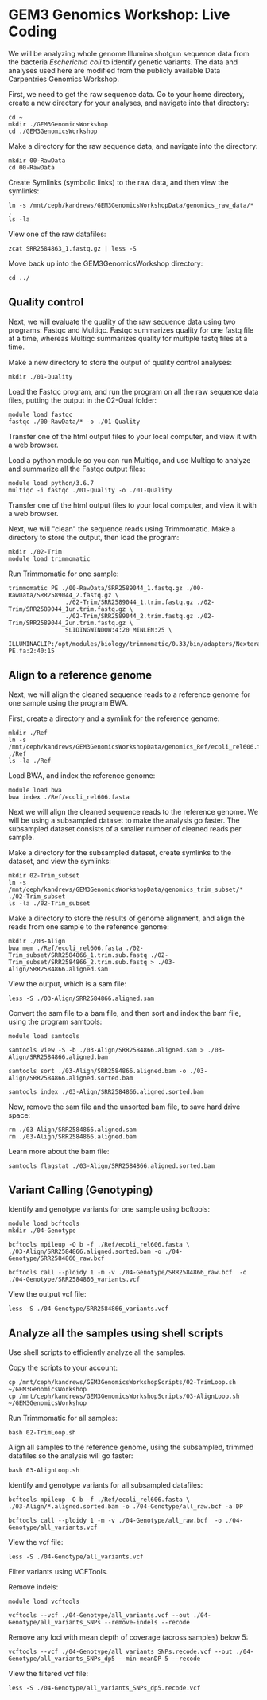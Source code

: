 # GEM3 Genomics Workshop: Live Coding

We will be analyzing whole genome Illumina shotgun sequence data from the bacteria *Escherichia coli* to identify genetic variants. The data and analyses used here are modified from the publicly available Data Carpentries Genomics Workshop.

First, we need to get the raw sequence data. Go to your home directory, create a new directory for your analyses, and navigate into that directory:

```
cd ~
mkdir ./GEM3GenomicsWorkshop
cd ./GEM3GenomicsWorkshop
```
Make a directory for the raw sequence data, and navigate into the directory:
```
mkdir 00-RawData
cd 00-RawData
```

Create Symlinks (symbolic links) to the raw data, and then view the symlinks:

```
ln -s /mnt/ceph/kandrews/GEM3GenomicsWorkshopData/genomics_raw_data/* .
ls -la 
```
View one of the raw datafiles:

```
zcat SRR2584863_1.fastq.gz | less -S
```

Move back up into the GEM3GenomicsWorkshop directory:

```
cd ../
```

## Quality control
Next, we will evaluate the quality of the raw sequence data using two programs: Fastqc and Multiqc. Fastqc summarizes quality for one fastq file at a time, whereas Multiqc summarizes quality for multiple fastq files at a time.

Make a new directory to store the output of quality control analyses:

```
mkdir ./01-Quality
```

Load the Fastqc program, and run the program on all the raw sequence data files, putting the output in the 02-Qual folder:
```
module load fastqc
fastqc ./00-RawData/* -o ./01-Quality
```
Transfer one of the html output files to your local computer, and view it with a web browser.

Load a python module so you can run Multiqc, and use Multiqc to analyze and summarize all the Fastqc output files:
```
module load python/3.6.7
multiqc -i fastqc ./01-Quality -o ./01-Quality
```
Transfer one of the html output files to your local computer, and view it with a web browser.

Next, we will "clean" the sequence reads using Trimmomatic. Make a directory to store the output, then load the program:
```
mkdir ./02-Trim
module load trimmomatic
```
Run Trimmomatic for one sample:
```
trimmomatic PE ./00-RawData/SRR2589044_1.fastq.gz ./00-RawData/SRR2589044_2.fastq.gz \
                ./02-Trim/SRR2589044_1.trim.fastq.gz ./02-Trim/SRR2589044_1un.trim.fastq.gz \
                ./02-Trim/SRR2589044_2.trim.fastq.gz ./02-Trim/SRR2589044_2un.trim.fastq.gz \
                SLIDINGWINDOW:4:20 MINLEN:25 \
                ILLUMINACLIP:/opt/modules/biology/trimmomatic/0.33/bin/adapters/NexteraPE-PE.fa:2:40:15 
```
## Align to a reference genome
Next, we will align the cleaned sequence reads to a reference genome for one sample using the program BWA.

First, create a directory and a symlink for the reference genome:
```
mkdir ./Ref
ln -s /mnt/ceph/kandrews/GEM3GenomicsWorkshopData/genomics_Ref/ecoli_rel606.fasta ./Ref
ls -la ./Ref
```
Load BWA, and index the reference genome:
```
module load bwa
bwa index ./Ref/ecoli_rel606.fasta
```
Next we will align the cleaned sequence reads to the reference genome. We will be using a subsampled dataset to make the analysis go faster. The subsampled dataset consists of a smaller number of cleaned reads per sample.

Make a directory for the subsampled dataset, create symlinks to the dataset, and view the symlinks:
```
mkdir 02-Trim_subset
ln -s /mnt/ceph/kandrews/GEM3GenomicsWorkshopData/genomics_trim_subset/*  ./02-Trim_subset
ls -la ./02-Trim_subset
```
Make a directory to store the results of genome alignment, and align the reads from one sample to the reference genome:
```
mkdir ./03-Align
bwa mem ./Ref/ecoli_rel606.fasta ./02-Trim_subset/SRR2584866_1.trim.sub.fastq ./02-Trim_subset/SRR2584866_2.trim.sub.fastq > ./03-Align/SRR2584866.aligned.sam
```
View the output, which is a sam file:
```
less -S ./03-Align/SRR2584866.aligned.sam
```
Convert the sam file to a bam file, and then sort and index the bam file, using the program samtools:
```
module load samtools

samtools view -S -b ./03-Align/SRR2584866.aligned.sam > ./03-Align/SRR2584866.aligned.bam

samtools sort ./03-Align/SRR2584866.aligned.bam -o ./03-Align/SRR2584866.aligned.sorted.bam

samtools index ./03-Align/SRR2584866.aligned.sorted.bam 
```
Now, remove the sam file and the unsorted bam file, to save hard drive space:
```
rm ./03-Align/SRR2584866.aligned.sam
rm ./03-Align/SRR2584866.aligned.bam 
```

Learn more about the bam file:
```
samtools flagstat ./03-Align/SRR2584866.aligned.sorted.bam 
```
## Variant Calling (Genotyping)

Identify and genotype variants for one sample using bcftools:

```
module load bcftools
mkdir ./04-Genotype

bcftools mpileup -O b -f ./Ref/ecoli_rel606.fasta \
./03-Align/SRR2584866.aligned.sorted.bam -o ./04-Genotype/SRR2584866_raw.bcf 

bcftools call --ploidy 1 -m -v ./04-Genotype/SRR2584866_raw.bcf  -o ./04-Genotype/SRR2584866_variants.vcf 
```
View the output vcf file:
```
less -S ./04-Genotype/SRR2584866_variants.vcf
```

## Analyze all the samples using shell scripts

Use shell scripts to efficiently analyze all the samples.

Copy the scripts to your account:
```
cp /mnt/ceph/kandrews/GEM3GenomicsWorkshopScripts/02-TrimLoop.sh ~/GEM3GenomicsWorkshop
cp /mnt/ceph/kandrews/GEM3GenomicsWorkshopScripts/03-AlignLoop.sh ~/GEM3GenomicsWorkshop
```

Run Trimmomatic for all samples:
```
bash 02-TrimLoop.sh
```
Align all samples to the reference genome, using the subsampled, trimmed datafiles so the analysis will go faster:
```
bash 03-AlignLoop.sh
```
Identify and genotype variants for all subsampled datafiles:
```
bcftools mpileup -O b -f ./Ref/ecoli_rel606.fasta \
./03-Align/*.aligned.sorted.bam -o ./04-Genotype/all_raw.bcf -a DP

bcftools call --ploidy 1 -m -v ./04-Genotype/all_raw.bcf  -o ./04-Genotype/all_variants.vcf 
```
View the vcf file:
```
less -S ./04-Genotype/all_variants.vcf 
```

Filter variants using VCFTools.

Remove indels:
```
module load vcftools

vcftools --vcf ./04-Genotype/all_variants.vcf --out ./04-Genotype/all_variants_SNPs --remove-indels --recode
```
Remove any loci with mean depth of coverage (across samples) below 5:
```
vcftools --vcf ./04-Genotype/all_variants_SNPs.recode.vcf --out ./04-Genotype/all_variants_SNPs_dp5 --min-meanDP 5 --recode
```
View the filtered vcf file:
```
less -S ./04-Genotype/all_variants_SNPs_dp5.recode.vcf
```






